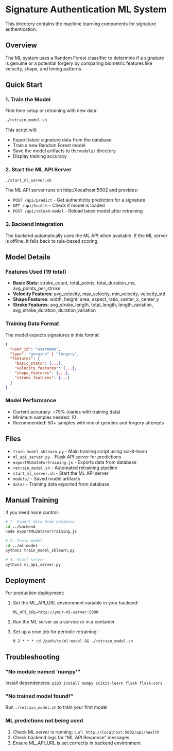 # Signature Authentication ML System

This directory contains the machine learning components for signature authentication.

## Overview

The ML system uses a Random Forest classifier to determine if a signature is genuine or a potential forgery by comparing biometric features like velocity, shape, and timing patterns.

## Quick Start

### 1. Train the Model

First time setup or retraining with new data:

```bash
./retrain_model.sh
```

This script will:
- Export latest signature data from the database
- Train a new Random Forest model
- Save the model artifacts to the `models/` directory
- Display training accuracy

### 2. Start the ML API Server

```bash
./start_ml_server.sh
```

The ML API server runs on http://localhost:5002 and provides:
- `POST /api/predict` - Get authenticity prediction for a signature
- `GET /api/health` - Check if model is loaded
- `POST /api/reload-model` - Reload latest model after retraining

### 3. Backend Integration

The backend automatically uses the ML API when available. If the ML server is offline, it falls back to rule-based scoring.

## Model Details

### Features Used (19 total)
- **Basic Stats**: stroke_count, total_points, total_duration_ms, avg_points_per_stroke
- **Velocity Features**: avg_velocity, max_velocity, min_velocity, velocity_std
- **Shape Features**: width, height, area, aspect_ratio, center_x, center_y
- **Stroke Features**: avg_stroke_length, total_length, length_variation, avg_stroke_duration, duration_variation

### Training Data Format
The model expects signatures in this format:
```json
{
  "user_id": "username",
  "type": "genuine" | "forgery",
  "features": {
    "basic_stats": {...},
    "velocity_features": {...},
    "shape_features": {...},
    "stroke_features": {...}
  }
}
```

### Model Performance
- Current accuracy: ~75% (varies with training data)
- Minimum samples needed: 10
- Recommended: 50+ samples with mix of genuine and forgery attempts

## Files

- `train_model_sklearn.py` - Main training script using scikit-learn
- `ml_api_server.py` - Flask API server for predictions
- `exportMLDataForTraining.js` - Exports data from database
- `retrain_model.sh` - Automated retraining pipeline
- `start_ml_server.sh` - Start the ML API server
- `models/` - Saved model artifacts
- `data/` - Training data exported from database

## Manual Training

If you need more control:

```bash
# 1. Export data from database
cd ../backend
node exportMLDataForTraining.js

# 2. Train model
cd ../ml-model
python3 train_model_sklearn.py

# 3. Start server
python3 ml_api_server.py
```

## Deployment

For production deployment:

1. Set the ML_API_URL environment variable in your backend:
   ```
   ML_API_URL=http://your-ml-server:5000
   ```

2. Run the ML server as a service or in a container

3. Set up a cron job for periodic retraining:
   ```cron
   0 2 * * * cd /path/to/ml-model && ./retrain_model.sh
   ```

## Troubleshooting

### "No module named 'numpy'"
Install dependencies: `pip3 install numpy scikit-learn flask flask-cors`

### "No trained model found!"
Run `./retrain_model.sh` to train your first model

### ML predictions not being used
1. Check ML server is running: `curl http://localhost:5002/api/health`
2. Check backend logs for "ML API Response" messages
3. Ensure ML_API_URL is set correctly in backend environment